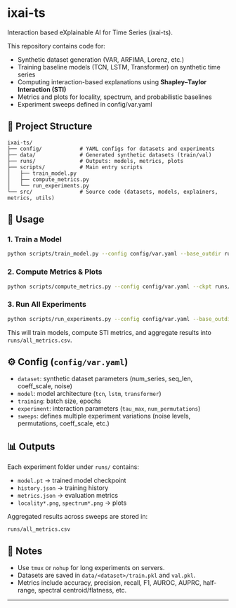 # ixai-ts

Interaction based eXplainable AI for Time Series (ixai-ts).

This repository contains code for:
- Synthetic dataset generation (VAR, ARFIMA, Lorenz, etc.)
- Training baseline models (TCN, LSTM, Transformer) on synthetic time series
- Computing interaction-based explanations using **Shapley–Taylor Interaction (STI)**
- Metrics and plots for locality, spectrum, and probabilistic baselines
- Experiment sweeps defined in config/var.yaml

## 📂 Project Structure
```
ixai-ts/
├── config/            # YAML configs for datasets and experiments
├── data/              # Generated synthetic datasets (train/val)
├── runs/              # Outputs: models, metrics, plots
├── scripts/           # Main entry scripts
│   ├── train_model.py
│   ├── compute_metrics.py
│   └── run_experiments.py
└── src/               # Source code (datasets, models, explainers, metrics, utils)
```

## 🚀 Usage

### 1. Train a Model
```bash
python scripts/train_model.py --config config/var.yaml --base_outdir runs
```

### 2. Compute Metrics & Plots
```bash
python scripts/compute_metrics.py --config config/var.yaml --ckpt runs/<exp_folder>/model.pt --base_outdir runs
```

### 3. Run All Experiments
```bash
python scripts/run_experiments.py --config config/var.yaml --base_outdir runs
```

This will train models, compute STI metrics, and aggregate results into `runs/all_metrics.csv`.

## ⚙️ Config (`config/var.yaml`)
- `dataset`: synthetic dataset parameters (num_series, seq_len, coeff_scale, noise)
- `model`: model architecture (`tcn`, `lstm`, `transformer`)
- `training`: batch size, epochs
- `experiment`: interaction parameters (`tau_max`, `num_permutations`)
- `sweeps`: defines multiple experiment variations (noise levels, permutations, coeff_scale, etc.)

## 📊 Outputs
Each experiment folder under `runs/` contains:
- `model.pt` → trained model checkpoint
- `history.json` → training history
- `metrics.json` → evaluation metrics
- `locality*.png`, `spectrum*.png` → plots

Aggregated results across sweeps are stored in:
```
runs/all_metrics.csv
```

## 🔑 Notes
- Use `tmux` or `nohup` for long experiments on servers.
- Datasets are saved in `data/<dataset>/train.pkl` and `val.pkl`.
- Metrics include accuracy, precision, recall, F1, AUROC, AUPRC, half-range, spectral centroid/flatness, etc.

---

```

